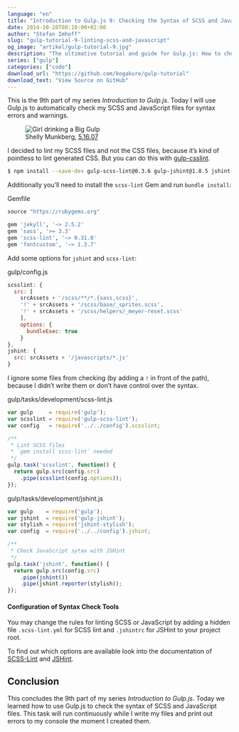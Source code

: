 ```yaml
---
language: "en"
title: "Introduction to Gulp.js 9: Checking the Syntax of SCSS and JavaScript"
date: 2014-10-26T08:10:00+02:00
author: "Stefan Imhoff"
slug: "gulp-tutorial-9-linting-scss-and-javascript"
og_image: "artikel/gulp-tutorial-9.jpg"
description: "The ultimative tutorial and guide for Gulp.js: How to check the syntax of SCSS and JavaScript files."
series: ["gulp"]
categories: ["code"]
download_url: "https://github.com/kogakure/gulp-tutorial"
download_text: "View Source on GitHub"
---
```


This is the 9th part of my series *Introduction to Gulp.js*. Today I will use Gulp.js to automatically check my SCSS and JavaScript files for syntax errors and warnings.

<figure class="image-figure attribution">
  <img src="/assets/images/artikel/gulp-tutorial-9.jpg" alt="Girl drinking a Big Gulp">
  <figcaption>
  Shelly Munkberg, <a href="https://www.flickr.com/photos/zingersb/501372181" target="_blank" rel="nofollow" rel="noopener">5.16.07</a>
  </figcaption>
</figure>


I decided to lint my SCSS files and not the CSS files, because it’s kind of pointless to lint generated CSS. But you can do this with [gulp-csslint](https://www.npmjs.com/package/gulp-csslint/).

```bash
$ npm install --save-dev gulp-scss-lint@0.3.6 gulp-jshint@1.8.5 jshint-stylish@2.0.1
```

Additionally you’ll need to install the `scss-lint` Gem and run `bundle install`:

<p class="code-info">Gemfile</p>

```ruby
source "https://rubygems.org"

gem 'jekyll', '~> 2.5.2'
gem 'sass', '>= 3.3'
gem 'scss-lint', '~> 0.31.0'
gem 'fontcustom', '~> 1.3.7'
```


Add some options for `jshint` and `scss-lint`:

<p class="code-info">gulp/config.js</p>

```javascript
scsslint: {
  src: [
    srcAssets + '/scss/**/*.{sass,scss}',
    '!' + srcAssets + '/scss/base/_sprites.scss',
    '!' + srcAssets + '/scss/helpers/_meyer-reset.scss'
    ],
    options: {
      bundleExec: true
    }
},
jshint: {
  src: srcAssets + '/javascripts/*.js'
}
```


I ignore some files from checking (by adding a `!` in front of the path), because I didn’t write them or don’t have control over the syntax.

<p class="code-info">gulp/tasks/development/scss-lint.js</p>

```javascript
var gulp     = require('gulp');
var scsslint = require('gulp-scss-lint');
var config   = require('../../config').scsslint;

/**
 * Lint SCSS files
 * `gem install scss-lint` needed
 */
gulp.task('scsslint', function() {
  return gulp.src(config.src)
    .pipe(scsslint(config.options));
});
```


<p class="code-info">gulp/tasks/development/jshint.js</p>

```javascript
var gulp    = require('gulp');
var jshint  = require('gulp-jshint');
var stylish = require('jshint-stylish');
var config  = require('../../config').jshint;

/**
 * Check JavaScript sytax with JSHint
 */
gulp.task('jshint', function() {
  return gulp.src(config.src)
    .pipe(jshint())
    .pipe(jshint.reporter(stylish));
});
```


<aside class="aside-hint" role="complementary">
  <h4>Configuration of Syntax Check Tools</h4>
  <p>You may change the rules for linting SCSS or JavaScript by adding a hidden file <code>.scss-lint.yml</code> for SCSS lint and <code>.jshintrc</code> for JSHint to your project root.</p>
  <p>To find out which options are available look into the documentation of <a href="https://github.com/brigade/scss-lint" target="_blank" rel="nofollow" rel="noopener">SCSS-Lint</a> and <a href="http://jshint.com/docs/" target="_blank" rel="nofollow" rel="noopener">JSHint</a>.</p>
</aside>

## Conclusion

This concludes the 9th part of my series *Introduction to Gulp.js*. Today we learned how to use Gulp.js to check the syntax of SCSS and JavaScript files. This task will run continuously while I write my files and print out errors to my console the moment I created them.
